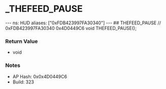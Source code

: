# _THEFEED_PAUSE

--- ns: HUD aliases: ["0xFDB423997FA30340"] --- ## THEFEED_PAUSE  // 0xFDB423997FA30340 0x4D0449C6 void THEFEED_PAUSE();

### Return Value
* void

### Notes
* AP Hash: 0x0x4D0449C6
* Build: 323

